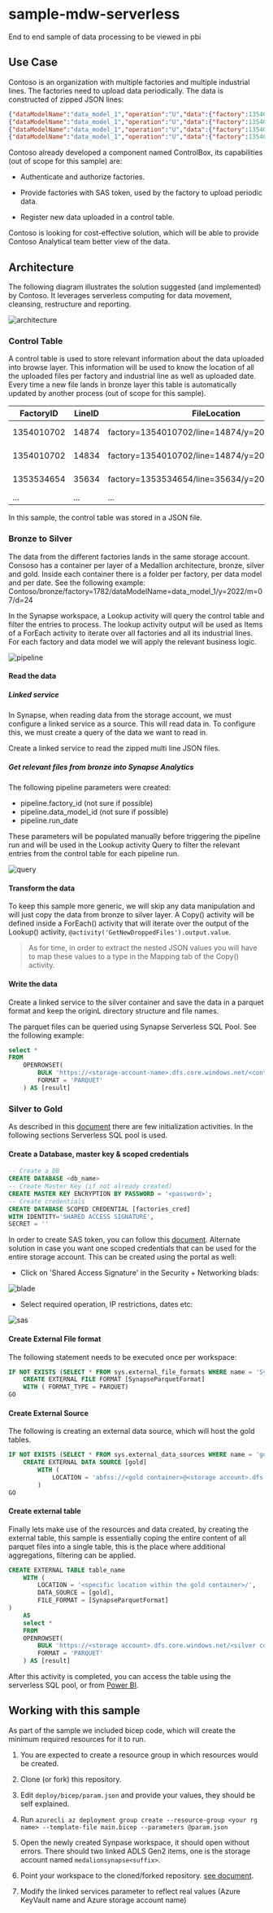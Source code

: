 # sample-mdw-serverless

End to end sample of data processing to be viewed in pbi

## Use Case

Contoso is an organization with multiple factories and multiple industrial lines. The factories need to upload data periodically. The data is constructed of zipped JSON lines:

```json
{"dataModelName":"data_model_1","operation":"U","data":{"factory":1354010702,"lineId":14874,"date":"2022-06-23T00:00:00"}}
{"dataModelName":"data_model_1","operation":"U","data":{"factory":1354010702,"lineId":14777,"date":"2022-06-23T00:00:00"}}
{"dataModelName":"data_model_1","operation":"U","data":{"factory":1354010702,"lineId":14939,"date":"2022-06-23T00:00:00"}}
{"dataModelName":"data_model_1","operation":"U","data":{"factory":1354010702,"lineId":14793,"date":"2022-06-23T00:00:00"}}
```

Contoso already developed a component named ControlBox, its capabilities (out of scope for this sample) are:

- Authenticate and authorize factories.

- Provide factories with SAS token, used by the factory to upload periodic data.

- Register new data uploaded in a control table.

Contoso is looking for cost-effective solution, which will be able to provide Contoso Analytical team better view of the data.

## Architecture

The following diagram illustrates the solution suggested (and implemented) by Contoso. It leverages serverless computing for data movement, cleansing, restructure and reporting.

![architecture](./images/art.png)

### Control Table

A control table is used to store relevant information about the data uploaded into browse layer. This information will be used to know the location of all the uploaded files per factory and industrial line as well as uploaded date. Every time a new file lands in bronze layer this table is automatically updated by another process (out of scope for this sample).

FactoryID | LineID | FileLocation | UpdateDate
---|---|--- |---
1354010702 | 14874 | factory=1354010702/line=14874/y=2022/m=06/d=25| 2022-06-25
1354010702 | 14834 | factory=1354010702/line=14874/y=2022/m=06/d=25| 2022-06-25
1353534654 | 35634 | factory=1353534654/line=35634/y=2022/m=06/d=26| 2022-06-26
... | ... | ...| ...

In this sample, the control table was stored in a JSON file.

### Bronze to Silver

The data from the different factories lands in the same storage account. Consoso has a container per layer of a Medallion architecture, bronze, silver and gold. Inside each container there is a folder per factory, per data model and per date. See the following example: Contoso/bronze/factory=1782/dataModelName=data_model_1/y=2022/m=07/d=24

In the Synapse workspace, a Lookup activity will query the control table and filter the entries to process.
The lookup activity output will be used as Items of a ForEach activity to iterate over all factories and all its industrial lines. For each factory and data model we will apply the relevant business logic.

![pipeline](./images/pipeline-b2s.png)

#### Read the data

##### Linked service

In Synapse, when reading data from the storage account, we must configure a linked service as a source. This will read data in. To configure this, we must create a query of the data we want to read in.

Create a linked service to read the zipped multi line JSON files.

##### Get relevant files from bronze into Synapse Analytics

The following pipeline parameters were created:

- pipeline.factory_id (not sure if possible)
- pipeline.data_model_id (not sure if possible)
- pipeline.run_date

These parameters will be populated manually before triggering the pipeline run and will be used in the Lookup activity Query to filter the relevant entries from the control table for each pipeline run.

![query](./images/query_control_table.PNG)

#### Transform the data

To keep this sample more generic, we will skip any data manipulation and will just copy the data from bronze to silver layer. A Copy() activity will be defined inside a ForEach() activity that will iterate over the output of the Lookup() activity, ```@activity('GetNewDroppedFiles').output.value```.

> As for time, in order to extract the nested JSON values you will have to map these values to a type in the Mapping tab of the Copy() activity.  

#### Write the data

Create a linked service to the silver container and save the data in a parquet format and keep the originL directory structure and file names.

The parquet files can be queried using Synapse Serverless SQL Pool. See the following example:

```sql
select * 
FROM
    OPENROWSET(
        BULK 'https://<storage-account-name>.dfs.core.windows.net/<container>/<folder>/**',
        FORMAT = 'PARQUET'
    ) AS [result]
```

### Silver to Gold

As described in this [document](https://docs.microsoft.com/en-us/azure/synapse-analytics/sql/develop-tables-cetas) there are few initialization activities. In the following sections Serverless SQL pool is used.

#### Create a Database, master key & scoped credentials

```sql
-- Create a DB
CREATE DATABASE <db_name>
-- Create Master Key (if not already created)
CREATE MASTER KEY ENCRYPTION BY PASSWORD = '<password>';
-- Create credentials
CREATE DATABASE SCOPED CREDENTIAL [factories_cred]
WITH IDENTITY='SHARED ACCESS SIGNATURE',  
SECRET = ''

```

In order to create SAS token, you can follow this [document](https://docs.microsoft.com/en-us/azure/cognitive-services/translator/document-translation/create-sas-tokens?tabs=Containers). Alternate solution in case you want one scoped credentials that can be used for the entire storage account. This can be created using the portal as well:

- Click on 'Shared Access Signature' in the Security + Networking blads:

![blade](./images/blade.png)

- Select required operation, IP restrictions, dates etc:

![sas](./images/sas.png)

#### Create External File format

The following statement needs to be executed once per workspace:

```sql
IF NOT EXISTS (SELECT * FROM sys.external_file_formats WHERE name = 'SynapseParquetFormat') 
    CREATE EXTERNAL FILE FORMAT [SynapseParquetFormat] 
    WITH ( FORMAT_TYPE = PARQUET)
GO
```

#### Create External Source

The following is creating an external data source, which will host the gold tables.

```sql
IF NOT EXISTS (SELECT * FROM sys.external_data_sources WHERE name = 'gold') 
    CREATE EXTERNAL DATA SOURCE [gold] 
        WITH (
            LOCATION = 'abfss://<gold container>@<storage account>.dfs.core.windows.net' 
        )
GO
```

#### Create external table

Finally lets make use of the resources and data created, by creating the external table, this sample is essentially coping the entire content of all parquet files into a single table, this is the place where additional aggregations, filtering can be applied.

```sql
CREATE EXTERNAL TABLE table_name
    WITH (
        LOCATION = '<specific location within the gold container>/',  
        DATA_SOURCE = [gold],
        FILE_FORMAT = [SynapseParquetFormat]  
)
    AS 
    select * 
    FROM
    OPENROWSET(
        BULK 'https://<storage account>.dfs.core.windows.net/<silver container>/<folder>/**',
        FORMAT = 'PARQUET'
    ) AS [result]

```

After this activity is completed, you can access the table using the serverless SQL pool, or from [Power BI](https://docs.microsoft.com/en-us/power-apps/maker/data-platform/export-to-data-lake-data-powerbi#prerequisites).

## Working with this sample

As part of the sample we included bicep code, which will create the minimum required resources for it to run.

1. You are expected to create a resource group in which resources would be created.

2. Clone (or fork) this repository.

3. Edit ```deploy/bicep/param.json``` and provide your values, they should be self explained.

4. Run ```azurecli
az deployment group create --resource-group <your rg name> --template-file main.bicep --parameters @param.json```

5. Open the newly created Synpase workspace, it should open without errors. There should two linked ADLS Gen2 items, one is the storage account named ```medalionsynapse<suffix>```.

6. Point your workspace to the cloned/forked repository. [see document](https://docs.microsoft.com/en-us/azure/synapse-analytics/cicd/source-control).

7. Modify the linked services parameter to reflect real values (Azure KeyVault name and Azure storage account name)
